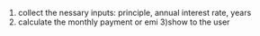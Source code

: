 1) collect the nessary inputs: principle, annual interest rate, years 
2) calculate the monthly payment or emi
3)show to the user 